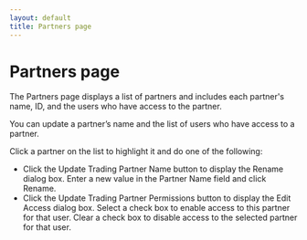 ```yaml
---
layout: default
title: Partners page
---
```

# Partners page

The Partners page displays a list of partners and includes each partner's name, ID, and the users who have access to the partner.

You can update a partner’s name and the list of users who have access to a partner.

Click a partner on the list to highlight it and do one of the following:

- Click the Update Trading Partner Name button  to display the Rename dialog box. Enter a new value in the Partner Name field and click Rename.
- Click the Update Trading Partner Permissions button  to display the Edit Access dialog box.
Select a check box to enable access to this partner for that user. Clear a check box to disable access to the selected partner for that user.

